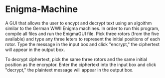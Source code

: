 # Enigma-Machine
A GUI that allows the user to encypt and decrypt text using an algoithm similar to the German WWII Enigma machines.
In order to run this program, compile all files and run the EnigmaGUI file.
Pick three rotors (from the five avaliable) and type any three leters to represent the initial positions of each rotor.
Type the message in the input box and click "encrypt," the ciphertext will appear in the output box.

To decrypt ciphertext, pick the same three rotors and the same initial position as the encryptor.
Enter the ciphertext into the input box and click "decrypt," the plaintext message will appear in the output box.

